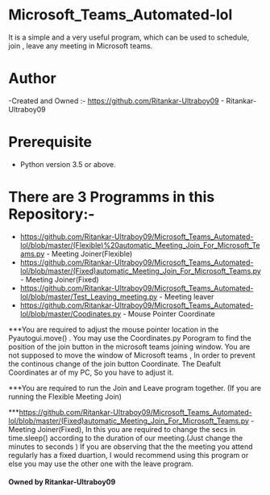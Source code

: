 # Microsoft_Teams_Automated-lol
 It is a simple and a very useful program, which can be used to schedule, join , leave any meeting in Microsoft teams. 

# Author
 -Created and Owned :- https://github.com/Ritankar-Ultraboy09 - Ritankar-Ultraboy09
 
# Prerequisite 
  * Python version 3.5 or above.

# There are 3 Programms in this Repository:-
  * https://github.com/Ritankar-Ultraboy09/Microsoft_Teams_Automated-lol/blob/master/(Flexible)%20automatic_Meeting_Join_For_Microsoft_Teams.py - Meeting Joiner(Flexible)
  * https://github.com/Ritankar-Ultraboy09/Microsoft_Teams_Automated-lol/blob/master/(Fixed)automatic_Meeting_Join_For_Microsoft_Teams.py - Meeting Joiner(Fixed)
  * https://github.com/Ritankar-Ultraboy09/Microsoft_Teams_Automated-lol/blob/master/Test_Leaving_meeting.py - Meeting leaver
  * https://github.com/Ritankar-Ultraboy09/Microsoft_Teams_Automated-lol/blob/master/Coodinates.py - Mouse Pointer Coordinate
  
 ***You are required to adjust the mouse pointer location in the Pyautogui.move() . You may use the  Coordinates.py Porogram to find the position of the join button in the     microsoft   teams joining window. You are not supposed to move the window of Microsoft teams , In order to prevent the continous change of the join button Coordinate. The Deafult             Coordinates ar of my PC, So you have to adjust it.

***You are required to run the Join and Leave program together. (If you are running the Flexible Meeting Join)

***https://github.com/Ritankar-Ultraboy09/Microsoft_Teams_Automated-lol/blob/master/(Fixed)automatic_Meeting_Join_For_Microsoft_Teams.py - Meeting Joiner(Fixed), In this you are required to change the secs in time.sleep() according to the duration of our meeting.(Just change the minutes to seconds ) If you are observing that the the meeting you attend regularly has a fixed duartion, I would recommend using this program or else you may use the other one with the leave program. 

#### Owned by Ritankar-Ultraboy09 
